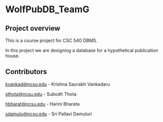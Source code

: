 # WolfPubDB_TeamG

## Project overview

This is a course project for CSC 540 DBMS.

In this project we are designing a database for a hypothetical publication house. 

## Contributors

kvankad@ncsu.edu - Krishna Saurabh Vankadaru 

sthota@ncsu.edu  - Subodh Thota

hbharat@ncsu.edu - Harini Bharata 

sdamulu@ncsu.edu - Sri Pallavi Damuluri
